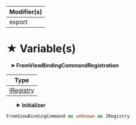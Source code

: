 | Modifier(s)                            |
|----------------------------------------|
| export |

# &#9733; Variable(s)

&nbsp;&nbsp; **&#10148; FromViewBindingCommandRegistration**

| Type                        |
|-----------------------------|
| [IRegistry](/kernel/interface/di/iregistry) |

&nbsp;&nbsp;&nbsp;&nbsp;&nbsp; **&#9733; Initializer**

```ts
FromViewBindingCommand as unknown as IRegistry
```